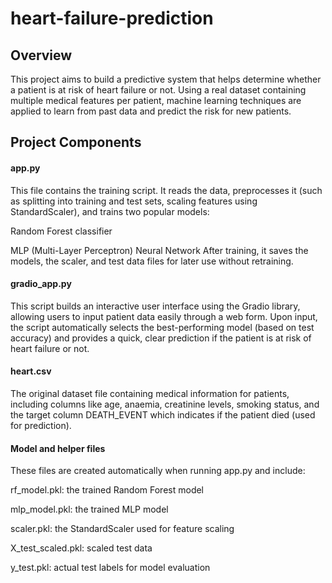 # heart-failure-prediction
## Overview
This project aims to build a predictive system that helps determine whether a patient is at risk of heart failure or not. Using a real dataset containing multiple medical features per patient, machine learning techniques are applied to learn from past data and predict the risk for new patients.

## Project Components
#### app.py
This file contains the training script. It reads the data, preprocesses it (such as splitting into training and test sets, scaling features using StandardScaler), and trains two popular models:

Random Forest classifier

MLP (Multi-Layer Perceptron) Neural Network
After training, it saves the models, the scaler, and test data files for later use without retraining.

#### gradio_app.py
This script builds an interactive user interface using the Gradio library, allowing users to input patient data easily through a web form. Upon input, the script automatically selects the best-performing model (based on test accuracy) and provides a quick, clear prediction if the patient is at risk of heart failure or not.

#### heart.csv
The original dataset file containing medical information for patients, including columns like age, anaemia, creatinine levels, smoking status, and the target column DEATH_EVENT which indicates if the patient died (used for prediction).

#### Model and helper files
These files are created automatically when running app.py and include:

rf_model.pkl: the trained Random Forest model

mlp_model.pkl: the trained MLP model

scaler.pkl: the StandardScaler used for feature scaling

X_test_scaled.pkl: scaled test data

y_test.pkl: actual test labels for model evaluation

